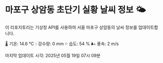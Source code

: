 
# 마포구 상암동 초단기 실황 날씨 정보 🌤️

이 리포지토리는 기상청 API를 사용하여 서울 마포구 상암동의 날씨 정보를 업데이트합니다. 

🌡️ 기온: 14.6 ℃
💧 강수량: 0 mm
💦 습도: 54 %
🌬️ 풍속: 2 m/s

마지막 업데이트 시각: 2025년 05월 19일 07시 09분    
